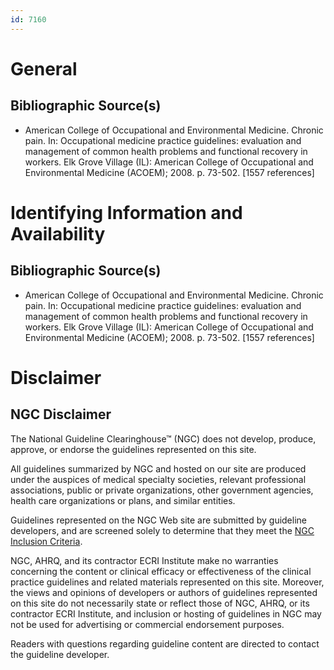 ```yaml
---
id: 7160
---
```


# General

## Bibliographic Source(s)

- American College of Occupational and Environmental Medicine. Chronic pain. In: Occupational medicine practice guidelines: evaluation and management of common health problems and functional recovery in workers. Elk Grove Village (IL): American College of Occupational and Environmental Medicine (ACOEM); 2008. p. 73-502. [1557 references]

# Identifying Information and Availability

## Bibliographic Source(s)

- American College of Occupational and Environmental Medicine. Chronic pain. In: Occupational medicine practice guidelines: evaluation and management of common health problems and functional recovery in workers. Elk Grove Village (IL): American College of Occupational and Environmental Medicine (ACOEM); 2008. p. 73-502. [1557 references]

# Disclaimer

## NGC Disclaimer

The National Guideline Clearinghouse™ (NGC) does not develop, produce, approve, or endorse the guidelines represented on this site.

All guidelines summarized by NGC and hosted on our site are produced under the auspices of medical specialty societies, relevant professional associations, public or private organizations, other government agencies, health care organizations or plans, and similar entities.

Guidelines represented on the NGC Web site are submitted by guideline developers, and are screened solely to determine that they meet the [NGC Inclusion Criteria](/help-and-about/summaries/inclusion-criteria).

NGC, AHRQ, and its contractor ECRI Institute make no warranties concerning the content or clinical efficacy or effectiveness of the clinical practice guidelines and related materials represented on this site. Moreover, the views and opinions of developers or authors of guidelines represented on this site do not necessarily state or reflect those of NGC, AHRQ, or its contractor ECRI Institute, and inclusion or hosting of guidelines in NGC may not be used for advertising or commercial endorsement purposes.

Readers with questions regarding guideline content are directed to contact the guideline developer.

